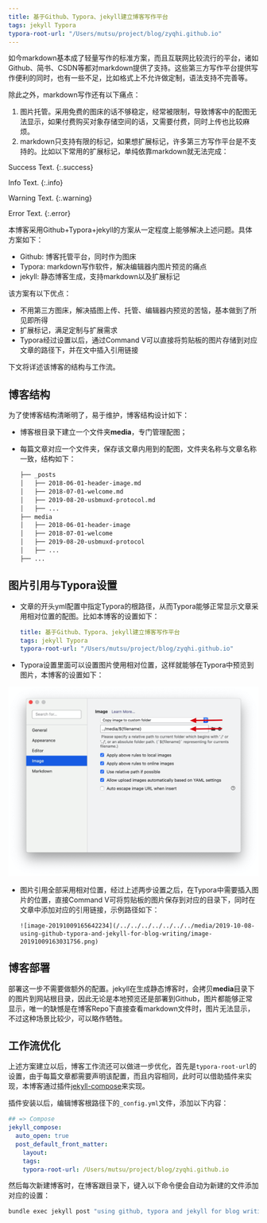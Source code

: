 ```yaml
---
title: 基于Github、Typora、jekyll建立博客写作平台
tags: jekyll Typora
typora-root-url: "/Users/mutsu/project/blog/zyqhi.github.io"
---
```




如今markdown基本成了轻量写作的标准方案，而且互联网比较流行的平台，诸如Github、简书、CSDN等都对markdown提供了支持。这些第三方写作平台提供写作便利的同时，也有一些不足，比如格式上不允许做定制，语法支持不完善等。

除此之外，markdown写作还有以下痛点：

1. 图片托管。采用免费的图床的话不够稳定，经常被限制，导致博客中的配图无法显示，如果付费购买对象存储空间的话，又需要付费，同时上传也比较麻烦。
2. markdown只支持有限的标记，如果想扩展标记，许多第三方写作平台是不支持的。比如以下常用的扩展标记，单纯依靠markdown就无法完成：



Success Text.
{:.success}

Info Text.
{:.info}

Warning Text.
{:.warning}

Error Text.
{:.error}



本博客采用Github+Typora+jekyll的方案从一定程度上能够解决上述问题。具体方案如下：

- Github: 博客托管平台，同时作为图床
- Typora: markdown写作软件，解决编辑器内图片预览的痛点
- jekyll: 静态博客生成，支持markdown以及扩展标记

该方案有以下优点：

- 不用第三方图床，解决插图上传、托管、编辑器内预览的苦恼，基本做到了所见即所得
- 扩展标记，满足定制与扩展需求
- Typora经过设置以后，通过Command V可以直接将剪贴板的图片存储到对应文章的路径下，并在文中插入引用链接

下文将详述该博客的结构与工作流。



## 博客结构

为了使博客结构清晰明了，易于维护，博客结构设计如下：

- 博客根目录下建立一个文件夹**media**，专门管理配图；

- 每篇文章对应一个文件夹，保存该文章内用到的配图，文件夹名称与文章名称一致，结构如下：

  ```bash
  ├── _posts
  │   ├── 2018-06-01-header-image.md
  │   ├── 2018-07-01-welcome.md
  │   ├── 2019-08-20-usbmuxd-protocol.md
  │   ├── ...
  ├── media
  │   ├── 2018-06-01-header-image
  │   ├── 2018-07-01-welcome
  │   ├── 2019-08-20-usbmuxd-protocol
  │   ├── ...
  ├── ...
  ```



## 图片引用与Typora设置

- 文章的开头yml配置中指定Typora的根路径，从而Typora能够正常显示文章采用相对位置的配图。比如本博客的设置如下：

  ``` yaml
  title: 基于Github、Typora、jekyll建立博客写作平台
  tags: jekyll Typora
  typora-root-url: "/Users/mutsu/project/blog/zyqhi.github.io"
  ```

- Typora设置里面可以设置图片使用相对位置，这样就能够在Typora中预览到图片，本博客的设置如下：

![image-20191009165642234](/../../../../../../../media/2019-10-08-using-github-typora-and-jekyll-for-blog-writing/image-20191009163031756.png)

- 图片引用全部采用相对位置，经过上述两步设置之后，在Typora中需要插入图片的位置，直接Command V可将剪贴板的图片保存到对应的目录下，同时在文章中添加对应的引用链接，示例路径如下：

  ```
  ![image-20191009165642234](/../../../../../../../media/2019-10-08-using-github-typora-and-jekyll-for-blog-writing/image-20191009163031756.png)
  ```



## 博客部署

部署这一步不需要做额外的配置。jekyll在生成静态博客时，会拷贝**media**目录下的图片到网站根目录，因此无论是本地预览还是部署到Github，图片都能够正常显示，唯一的缺憾是在博客Repo下直接查看markdown文件时，图片无法显示，不过这种场景比较少，可以略作牺牲。



## 工作流优化

上述方案建立以后，博客工作流还可以做进一步优化，首先是`typora-root-url`的设置，由于每篇文章都需要声明该配置，而且内容相同，此时可以借助插件来实现，本博客通过插件[jekyll-compose](https://github.com/jekyll/jekyll-compose)来实现。

插件安装以后，编辑博客根路径下的`_config.yml`文件，添加以下内容：

```yaml
## => Compose
jekyll_compose:
  auto_open: true
  post_default_front_matter:
    layout:
    tags:
    typora-root-url: /Users/mutsu/project/blog/zyqhi.github.io
```

然后每次新建博客时，在博客跟目录下，键入以下命令便会自动为新建的文件添加对应的设置：

```bash
bundle exec jekyll post "using github, typora and jekyll for blog writing"
```

